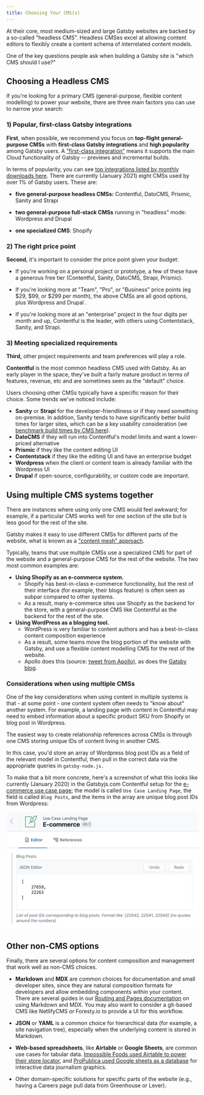 ```yaml
---
title: Choosing Your CMS(s)
---
```


At their core, most medium-sized and large Gatsby websites are backed by a so-called "headless CMS". Headless CMSes excel at allowing content editors to flexibly create a content schema of interrelated content models.

One of the key questions people ask when building a Gatsby site is "which CMS should I use?"

## Choosing a Headless CMS

If you're looking for a primary CMS (general-purpose, flexible content modelling) to power your website, there are three main factors you can use to narrow your search:

### 1) Popular, first-class Gatsby integrations

**First**, when possible, we recommend you focus on **top-flight general-purpose CMSs** with **first-class Gatsby integrations** and **high popularity** among Gatsby users. A ["first-class integration"](https://support.gatsbyjs.com/hc/en-us/articles/360052503494-Developing-a-first-class-CMS-integration-for-Gatsby-Cloud) means it supports the main Cloud functionality of Gatsby -- previews and incremental builds.

In terms of popularity, you can see [top integrations listed by monthly downloads here](https://www.gatsbyjs.com/plugins?=gatsby-source). There are currently (January 2021) eight CMSs used by over 1% of Gatsby users. These are:

- **five general-purpose headless CMSs:** Contentful, DatoCMS, Prismic, Sanity and Strapi

- **two general-purpose full-stack CMSs** running in "headless" mode: Wordpress and Drupal

- **one specialized CMS**: Shopify

### 2) The right price point

**Second**, it's important to consider the price point given your budget:

- If you're working on a personal project or prototype, a few of these have a generous free tier (Contentful, Sanity, DatoCMS, Strapi, Prismic).

- If you're looking more at "Team", "Pro", or "Business" price points (eg $29, $99, or \$299 per month), the above CMSs are all good options, plus Wordpress and Drupal .

- If you're looking more at an "enterprise" project in the four digits per month and up, Contentful is the leader, with others using Contentstack, Sanity, and Strapi.

### 3) Meeting specialized requirements

**Third,** other project requirements and team preferences will play a role.

**Contentful** is the most common headless CMS used with Gatsby. As an early player in the space, they've built a fairly mature product in terms of features, revenue, etc and are sometimes seen as the "default" choice.

Users choosing other CMSs typically have a specific reason for their choice. Some trends we've noticed include:

- **Sanity** or **Strapi** for the developer-friendliness or if they need something on-premise. In addition, Sanity tends to have significantly better build times for larger sites, which can be a key usability consideration (we [benchmark build times by CMS here](https://willit.build/)).
- **DatoCMS** if they will run into Contentful's model limits and want a lower-priced alternative
- **Prismic** if they like the content editing UI
- **Contentstack** if they like the editing UI and have an enterprise budget
- **Wordpress** when the client or content team is already familiar with the Wordpress UI
- **Drupal** if open-source, configurability, or custom code are important.

## Using multiple CMS systems together

There are instances where using only one CMS would feel awkward; for example, if a particular CMS works well for one section of the site but is less good for the rest of the site.

Gatsby makes it easy to use different CMSs for different parts of the website, what is known as a ["content mesh" approach](https://www.gatsbyjs.com/blog/2018-10-04-journey-to-the-content-mesh/).

Typically, teams that use multiple CMSs use a specialized CMS for part of the website and a general-purpose CMS for the rest of the website. The two most common examples are:

- **Using Shopify as an e-commerce system.**
  - Shopify has best-in-class e-commerce functionality, but the rest of their interface (for example, their blogs feature) is often seen as subpar compared to other systems.
  - As a result, many e-commerce sites use Shopify as the backend for the store, with a general-purpose CMS like Contentful as the backend for the rest of the site.
- **Using WordPress as a blogging tool.**
  - WordPress is very familiar to content authors and has a best-in-class content composition experience
  - As a result, some teams move the blog portion of the website with Gatsby, and use a flexible content modelling CMS for the rest of the website.
  - Apollo does this (source: [tweet from Apollo](https://twitter.com/apollographql/status/1250479066605662210)), as does the [Gatsby blog](gatsbyjs.com/blog).

### Considerations when using multiple CMSs

One of the key considerations when using content in multiple systems is that - at some point - one content system often needs to "know about" another system. For example, a landing page with content in Contentful may need to embed information about a specific product SKU from Shopify or blog post in Wordpress.

The easiest way to create relationship references across CMSs is through one CMS storing unique IDs of content living in another CMS.

In this case, you'd store an array of Wordpress blog post IDs as a field of the relevant model in Contentful, then pull in the correct data via the appropriate queries in `gatsby-node.js.`

To make that a bit more concrete, here's a screenshot of what this looks like currently (January 2020) in the Gatsbyjs.com Contentful setup for the [e-commerce use case page](https://www.gatsbyjs.com/use-cases/e-commerce); the model is called `Use Case Landing Page`, the field is called `Blog Posts`, and the items in the array are unique blog post IDs from Wordpress:

![Screenshot of Gatsbyjs.com Contentful setup](../images/use-case-landing-page-screenshot.jpg)

## Other non-CMS options

Finally, there are several options for content composition and management that work well as non-CMS choices.

- **Markdown** and **MDX** are common choices for documentation and small developer sites, since they are natural composition formats for developers and allow embedding components within your content. There are several guides in our [Routing and Pages documentation](https://www.gatsbyjs.com/docs/how-to/routing/) on using Markdown and MDX. You may also want to consider a git-based CMS like NetlifyCMS or Foresty.io to provide a UI for this workflow.

- **JSON** or **YAML** is a common choice for hierarchical data (for example, a site navigation tree), especially when the underlying content is stored in Markdown.

- **Web-based spreadsheets**, like **Airtable** or **Google Sheets**, are common use cases for tabular data. [Impossible Foods used Airtable to power their store locator](https://www.gatsbyjs.com/blog/2020-05-07-gatsby-delivers-impossible-burgers-map/), and [ProPublica used Google sheets as a database](https://www.gatsbyjs.com/blog/2019-03-29-interview-with-david-eads/) for interactive data journalism graphics.

- Other domain-specific solutions for specific parts of the website (e.g., having a Careers page pull data from Greenhouse or Lever).
